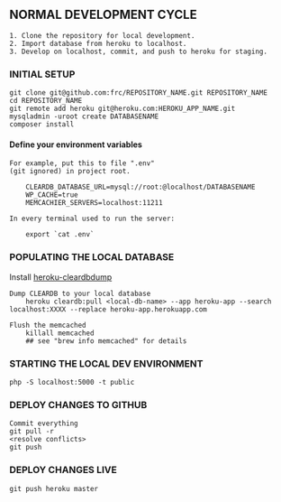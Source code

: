NORMAL DEVELOPMENT CYCLE
------------------------

    1. Clone the repository for local development.
    2. Import database from heroku to localhost.
    3. Develop on localhost, commit, and push to heroku for staging.

### INITIAL SETUP

    git clone git@github.com:frc/REPOSITORY_NAME.git REPOSITORY_NAME
    cd REPOSITORY_NAME
    git remote add heroku git@heroku.com:HEROKU_APP_NAME.git
    mysqladmin -uroot create DATABASENAME
    composer install

#### Define your environment variables

    For example, put this to file ".env"
    (git ignored) in project root.

        CLEARDB_DATABASE_URL=mysql://root:@localhost/DATABASENAME
        WP_CACHE=true
        MEMCACHIER_SERVERS=localhost:11211

    In every terminal used to run the server:

        export `cat .env`

### POPULATING THE LOCAL DATABASE

Install [heroku-cleardbdump](https://github.com/josepfrantic/heroku-cleardbdump)

    Dump CLEARDB to your local database
        heroku cleardb:pull <local-db-name> --app heroku-app --search localhost:XXXX --replace heroku-app.herokuapp.com

    Flush the memcached
        killall memcached
        ## see "brew info memcached" for details

### STARTING THE LOCAL DEV ENVIRONMENT

    php -S localhost:5000 -t public

### DEPLOY CHANGES TO GITHUB

    Commit everything
    git pull -r
    <resolve conflicts>
    git push

### DEPLOY CHANGES LIVE

    git push heroku master
